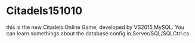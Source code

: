 # Citadels151010
this is the new Citadels Online Game, developed by VS2015,MySQL. 
You can learn somethings about the database config in Server/SQL/SQLCtrl.cs
